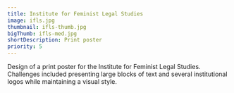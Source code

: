 ```yaml
---
title: Institute for Feminist Legal Studies
image: ifls.jpg
thumbnail: ifls-thumb.jpg
bigThumb: ifls-med.jpg
shortDescription: Print poster
priority: 5
---
```

Design of a print poster for the Institute for Feminist Legal Studies. Challenges included presenting large blocks of text and several institutional logos while maintaining a visual style.